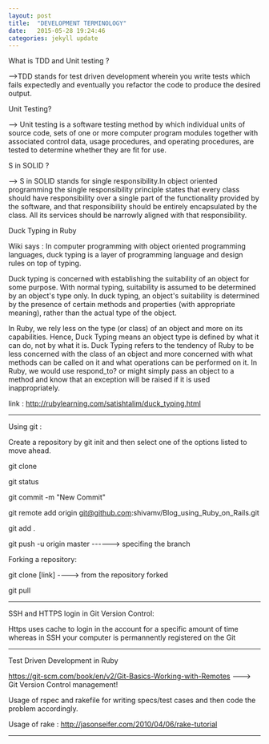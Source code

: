 ```yaml
---
layout: post
title:  "DEVELOPMENT TERMINOLOGY"
date:   2015-05-28 19:24:46
categories: jekyll update
---
```

What is TDD and Unit testing ?

-->TDD stands for test driven development wherein you write tests which fails expectedly and eventually you refactor the code to produce the desired output.


Unit Testing?

--> Unit testing is a software testing method by which individual units of source code, sets of one or more computer program modules together with associated control data, usage procedures, and operating procedures, are tested to determine whether they are fit for use.

S in SOLID ?

--> S in SOLID stands for single responsibility.In object oriented programming the single responsibility principle states that every class should have responsibility over a single part of the functionality provided by the software, and that responsibility should be entirely encapsulated by the class. All its services should be narrowly aligned with that responsibility.

Duck Typing in Ruby

Wiki says : In computer programming with object oriented programming languages, duck typing is a layer of programming language and design rules on top of typing.

Duck typing is concerned with establishing the suitability of an object for some purpose. With normal typing, suitability is assumed to be determined by an object's type only. In duck typing, an object's suitability is determined by the presence of certain methods and properties (with appropriate meaning), rather than the actual type of the object.

In Ruby, we rely less on the type (or class) of an object and more on its capabilities. Hence, Duck Typing means an object type is defined by what it can do, not by what it is. Duck Typing refers to the tendency of Ruby to be less concerned with the class of an object and more concerned with what methods can be called on it and what operations can be performed on it. In Ruby, we would use respond_to? or might simply pass an object to a method and know that an exception will be raised if it is used inappropriately.

link : http://rubylearning.com/satishtalim/duck_typing.html

--------------------------------------------------------------------------------------------------------------------------------------

Using git :

Create a repository by git init and then select one of the options listed to move ahead.

git clone 

git status

git commit -m "New Commit"

git remote add origin git@github.com:shivamv/Blog_using_Ruby_on_Rails.git

git add .

git push -u origin master           ------> specifing the branch

Forking a repository:

git clone  [link] ----> from the repository forked

git pull

-------------------------------------------------------------------------------------------------------------------------

SSH and HTTPS login in Git Version Control:

Https uses cache to login in the account for a specific amount of time whereas in SSH your computer is permannently registered on the Git

------------------------------------------------------------------------------------------------------------------------

Test Driven Development in Ruby

https://git-scm.com/book/en/v2/Git-Basics-Working-with-Remotes ---> Git Version Control management!

Usage of rspec and rakefile for writing specs/test cases and then code the problem accordingly.

Usage of rake : http://jasonseifer.com/2010/04/06/rake-tutorial

------------------------------------------------------------------------------------------------------------------------